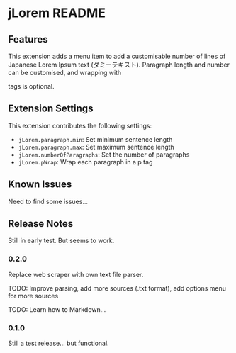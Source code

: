# jLorem README

## Features

This extension adds a menu item to add a customisable number of lines of Japanese Lorem Ipsum text (ダミーテキスト).
Paragraph length and number can be customised, and wrapping with <p> tags is optional.

## Extension Settings

This extension contributes the following settings:

* `jLorem.paragraph.min`: Set minimum sentence length
* `jLorem.paragraph.max`: Set maximum sentence length
* `jLorem.numberOfParagraphs`: Set the number of paragraphs
* `jLorem.pWrap`: Wrap each paragraph in a p tag

## Known Issues

Need to find some issues...

## Release Notes

Still in early test. But seems to work.

### 0.2.0

Replace web scraper with own text file parser.

TODO: Improve parsing, add more sources (.txt format), add options menu for more sources

TODO: Learn how to Markdown...

### 0.1.0

Still a test release... but functional.
